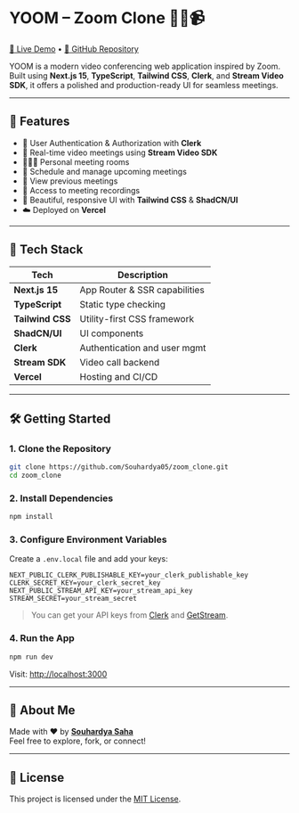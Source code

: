 # YOOM – Zoom Clone 🧑‍💻📹

[🔗 Live Demo](https://zoom-clone-ga4h.vercel.app/) • [📁 GitHub Repository](https://github.com/Souhardya05/zoom_clone.git)

YOOM is a modern video conferencing web application inspired by Zoom. Built using **Next.js 15**, **TypeScript**, **Tailwind CSS**, **Clerk**, and **Stream Video SDK**, it offers a polished and production-ready UI for seamless meetings.

---

## 🚀 Features

- 🔐 User Authentication & Authorization with **Clerk**
- 🎥 Real-time video meetings using **Stream Video SDK**
- 🧑‍🤝‍🧑 Personal meeting rooms
- 📅 Schedule and manage upcoming meetings
- 📜 View previous meetings
- 📁 Access to meeting recordings
- 🎨 Beautiful, responsive UI with **Tailwind CSS** & **ShadCN/UI**
- ☁️ Deployed on **Vercel**

---

## 🧰 Tech Stack

| Tech            | Description                     |
|-----------------|---------------------------------|
| **Next.js 15**  | App Router & SSR capabilities   |
| **TypeScript**  | Static type checking            |
| **Tailwind CSS**| Utility-first CSS framework     |
| **ShadCN/UI**   | UI components                   |
| **Clerk**       | Authentication and user mgmt    |
| **Stream SDK**  | Video call backend              |
| **Vercel**      | Hosting and CI/CD               |

---

## 🛠️ Getting Started

### 1. Clone the Repository

```bash
git clone https://github.com/Souhardya05/zoom_clone.git
cd zoom_clone
```

### 2. Install Dependencies

```bash
npm install
```

### 3. Configure Environment Variables

Create a `.env.local` file and add your keys:

```env
NEXT_PUBLIC_CLERK_PUBLISHABLE_KEY=your_clerk_publishable_key
CLERK_SECRET_KEY=your_clerk_secret_key
NEXT_PUBLIC_STREAM_API_KEY=your_stream_api_key
STREAM_SECRET=your_stream_secret
```

> You can get your API keys from [Clerk](https://clerk.com/) and [GetStream](https://getstream.io/).

### 4. Run the App

```bash
npm run dev
```

Visit: [http://localhost:3000](http://localhost:3000)

---

## 🙋 About Me

Made with ❤️ by **[Souhardya Saha](https://github.com/Souhardya05)**  
Feel free to explore, fork, or connect!

---

## 📄 License

This project is licensed under the [MIT License](LICENSE).